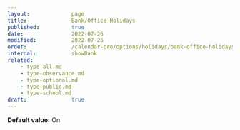 ```yaml
---
layout:             page
title:              Bank/Office Holidays
published:          true
date:               2022-07-26
modified:           2022-07-26
order:              /calendar-pro/options/holidays/bank-office-holidays
internal:           showBank
related:
    - type-all.md
    - type-observance.md
    - type-optional.md    
    - type-public.md
    - type-school.md
draft:              true
---
```

**Default value:** On
